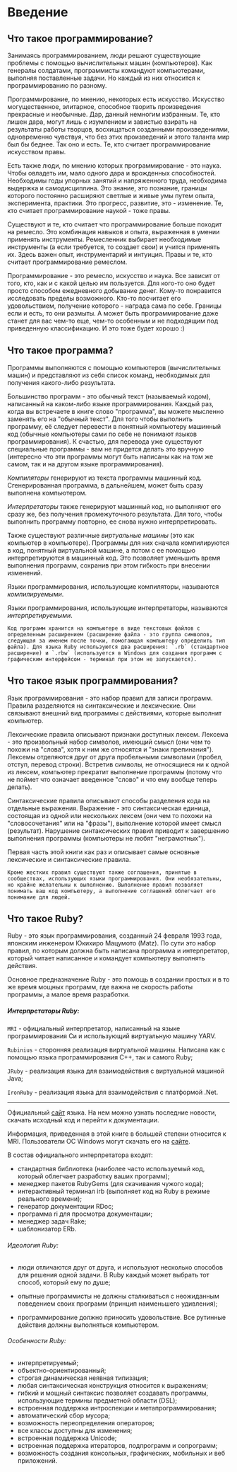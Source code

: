 # Введение

## Что такое программирование?

Занимаясь программированием, люди решают существующие проблемы с помощью вычислительных машин (компьютеров). Как генералы солдатами, программисты командуют компьютерами, выполняя поставленные задачи. Но каждый из них относится к программированию по разному.

Программирование, по мнению, некоторых есть искусство. Искусство могущественное, элитарное, способное творить произведения прекрасные и необычные. Дар, данный немногим избранным. Те, кто лишен дара, могут лишь с изумлением и завистью взирать на результаты работы творцов, восхищаться созданными произведениями, одновременно чувствуя, что без этих произведений и этого таланта мир был бы беднее. Так оно и есть. Те, кто считает программирование искусством правы.

Есть также люди, по мнению которых программирование - это наука. Чтобы овладеть им, мало одного дара и врожденных способностей. Необходимы годы упорных занятий и напряженного труда, необходима выдержка и самодисциплина. Это знание, это познание, границы которого постоянно расширяют светлые и живые умы путем опыта, эксперимента, практики. Это прогресс, развитие, это - изменение. Те, кто считает программирование наукой - тоже правы.

Существуют и те, кто считает что программирование больше походит на ремесло. Это комбинация навыков и опыта, выраженная в умении применять инструменты. Ремесленник выбирает необходимые инструменты (а если требуется, то создает свои) и учится применять их. Здесь важен опыт, инструментарий и интуиция. Правы и те, кто считает программирование ремеслом.

Программирование - это ремесло, искусство и наука. Все зависит от того, кто, как и с какой целью им пользуется. Для кого-то оно будет просто способом ежедневного добывание денег. Кому-то понравится исследовать пределы возможного. Кто-то посчитает его удовольствием, получение которого - награда сама по себе. Границы если и есть, то они размыты. А может быть программирование даже станет для вас чем-то еще, чем-то особенным и не подходящим под приведенную классификацию. И это тоже будет хорошо :)



## Что такое программа?

Программы выполняются с помощью компьютеров (вычислительных машин) и представляют из себя список команд, необходимых для получения какого-либо результата.

Большинство программ - это обычный текст (называемый кодом), написанный на каком-либо языке программирования. Каждый раз, когда вы встречаете в книге слово "программа", вы можете мысленно заменять его на "обычный текст". Для того чтобы выполнить программу, её следует перевести в понятный компьютеру машинный код (обычные компьютеры сами по себе не понимают языков программирования). К счастью, для перевода уже существуют специальные программы - вам не придется делать это вручную (интересно что эти программы могут быть написаны как на том же самом, так и на другом языке программирования).

*Компиляторы* генерируют из текста программы машинный код. Сгенерированная программа, в дальнейшем, может быть сразу выполнена компьютером.

*Интерпретаторы* также генерируют машинный код, но выполняют его сразу же, без получения промежуточного результата. Для того, чтобы выполнить программу повторно, ее снова нужно интерпретировать.

Также существуют различные *виртуальные машины* (это как компьютер в компьютере). Программы для них сначала компилируются в код, понятный виртуальной машине, а потом с ее помощью интерпретируются в машинный код. Это позволяет уменьшить время выполнения программ, сохранив при этом гибкость при внесении изменений.

Языки программирования, использующие компиляторы, называются *компилируемыми*.

Языки программирования, использующие интерпретаторы, называются *интерпретируемыми*.

~~~~~ note
Код программ хранится на компьютере в виде текстовых файлов с определенным расширением (расширение файла - это группа символов, следующая за именем после точки, помогающая компьютеру определить тип файла). Для языка Ruby используются два расширения: `.rb` (стандартное расширение) и `.rbw` (используется в Windows для создания программ с графическим интерфейсом - терминал при этом не запускается).
~~~~~

## Что такое язык программирования?

Язык программирования - это набор правил для записи программ. Правила разделяются на синтаксические и лексические. Они связывают внешний вид программы с действиями, которые выполнит компьютер.

Лексические правила описывают признаки доступных лексем. Лексема - это произвольный набор символов, имеющий смысл (они чем то похожи на "слова", хотя к ним же относятся и "знаки препинания"). Лексемы отделяются друг от друга пробельными символами (пробел, отступ, перевод строки). Встретив символы, не относящиеся ни к одной из лексем, компьютер прекратит выполнение программы (потому что не поймет что означает введенное "слово" и что ему вообще теперь делать).

Синтаксические правила описывают способы разделения кода на отдельные выражения. Выражение - это синтаксическая единица, состоящая из одной или нескольких лексем (они чем то похожи на "словосочетания" или на "фразы"), выполнение которой имеет смысл (результат). Нарушение синтаксических правил приводит к завершению выполнения программы (компьютеры не любят "неграмотных").

Первая часть этой книги как раз и описывает самые основные лексические и синтаксические правила.

~~~~~ note
Кроме жестких правил существуют также соглашения, принятые в сообществах, использующих языки программирования. Они необязательны, но крайне желательны к выполнению. Выполнение правил позволяет понимать ваш код компьютеру, а выполнение соглашений облегчает его понимание для людей.
~~~~~

## Что такое Ruby?

Ruby - это язык программирования, созданный 24 февраля 1993 года, японским инженером Юкихиро Мацумото (Matz). По сути это набор правил, по которым должна быть написана программа и интерпретатор, который читает написанное и командует компьютеру выполнять действия.

Основное предназначение Ruby - это помощь в создании простых и в то же время мощных программ, где важна не скорость работы программы, а малое время разработки.

##### Интерпретаторы Ruby:

`MRI` - официальный интерпретатор, написанный на языке программирования Си и использующий виртуальную машину YARV.

`Rubinius` - сторонняя реализация виртуальной машины. Написана как с помощью языка программирования C++, так и самого Ruby;

`JRuby` - реализация языка для взаимодействия с виртуальной машиной Java;

`IronRuby` - реализация языка для взаимодействия с платформой .Net.

*****


Официальный [сайт](http://www.ruby-lang.org) языка. На нем можно узнать последние новости, скачать исходный код и перейти к документации.

Информация, приведенная в этой книге в большей степени относится к MRI. Пользователи ОС Windows могут скачать его на [сайте](http://rubyinstaller.org).

В состав официального интерпретатора входят:

+ стандартная библиотека (наиболее часто используемый код, который облегчает разработку ваших программ);
+ менеджер пакетов RubyGems (для скачивания чужого кода);
+ интерактивный терминал irb (выполняет код на Ruby в режиме реального времени);
+ генератор документации RDoc;
+ программа ri для просмотра документации;
+ менеджер задач Rake;
+ шаблонизатор ERb.


###### Идеология Ruby:

+ люди отличаются друг от друга, и используют несколько способов для решения одной задачи. В Ruby каждый может выбрать тот способ, который ему по душе;

+ опытные программисты не должны сталкиваться с неожиданным поведением своих программ (принцип наименьшего удивления);

+ программирование должно приносить удовольствие. Все рутинные действия должны выполняться компьютером.


###### Особенности Ruby:

+ интерпретируемый;
+ объектно-ориентированный;
+ строгая динамическая неявная типизация;
+ любая синтаксическая конструкция относится к выражениям;
+ гибкий и мощный синтаксис позволяет создавать программы, использующие термины предметной области (DSL);
+ встроенная поддержка интроспекции и метапрограммирования;
+ автоматический сбор мусора;
+ возможность переопределения операторов;
+ все классы доступны для изменения;
+ встроенная поддержка Unicode;
+ встроенная поддержка итераторов, подпрограмм и сопрограмм;
+ возможность создания консольных, графических, мобильных и веб приложений.

